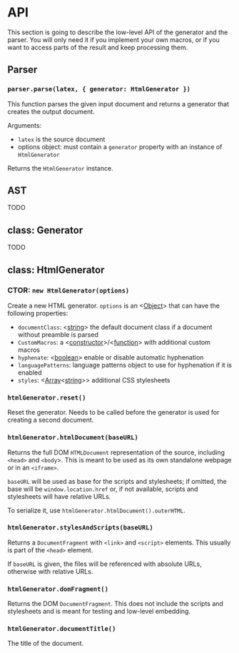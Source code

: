 # API

This section is going to describe the low-level API of the generator and the parser. You will only need it if you
implement your own macros, or if you want to access parts of the result and keep processing them.


## Parser

### `parser.parse(latex, { generator: HtmlGenerator })`

This function parses the given input <latex/> document and returns a generator that creates the output document.

Arguments:

- `latex` is the <latex/> source document
- options object: must contain a `generator` property with an instance of `HtmlGenerator`

Returns the `HtmlGenerator` instance.



## AST

TODO

## class: Generator

TODO


## class: HtmlGenerator

### CTOR: `new HtmlGenerator(options)`

Create a new HTML generator. `options` is an <[Object]> that can have the following properties:

- `documentClass`: <[string]> the default document class if a document without preamble is parsed
- `CustomMacros`: a <[constructor]>/<[function]> with additional custom macros
- `hyphenate`: <[boolean]> enable or disable automatic hyphenation
- `languagePatterns`: language patterns object to use for hyphenation if it is enabled
- `styles`: <[Array]<[string]>> additional CSS stylesheets

### `htmlGenerator.reset()`

Reset the generator. Needs to be called before the generator is used for creating a second document.

### `htmlGenerator.htmlDocument(baseURL)`

Returns the full DOM `HTMLDocument` representation of the <latex/> source, including `<head>` and `<body`>. This is meant
to be used as its own standalone webpage or in an `<iframe>`.

`baseURL` will be used as base for the scripts and stylesheets; if omitted, the base will be `window.location.href` or,
if not available, scripts and stylesheets will have relative URLs.

To serialize it, use `htmlGenerator.htmlDocument().outerHTML`.

### `htmlGenerator.stylesAndScripts(baseURL)`

Returns a `DocumentFragment` with `<link>` and `<script>` elements. This usually is part of the `<head>` element.

If `baseURL` is given, the files will be referenced with absolute URLs, otherwise with relative URLs.

### `htmlGenerator.domFragment()`

Returns the DOM `DocumentFragment`. This does not include the scripts and stylesheets and is meant for testing and
low-level embedding.

### `htmlGenerator.documentTitle()`

The title of the document.

[boolean]: https://developer.mozilla.org/en-US/docs/Web/JavaScript/Data_structures#Boolean_type "Boolean"
[string]: https://developer.mozilla.org/en-US/docs/Web/JavaScript/Data_structures#String_type "String"
[number]: https://developer.mozilla.org/en-US/docs/Web/JavaScript/Data_structures#Number_type "Number"
[constructor]: https://developer.mozilla.org/en-US/docs/Web/JavaScript/Reference/Classes/constructor "Class"
[function]: https://developer.mozilla.org/en-US/docs/Web/JavaScript/Reference/Global_Objects/Function "Function"
[Object]: https://developer.mozilla.org/en-US/docs/Web/JavaScript/Reference/Global_Objects/Object "Object"
[Array]: https://developer.mozilla.org/en-US/docs/Web/JavaScript/Reference/Global_Objects/Array "Array"
[Map]: https://developer.mozilla.org/en-US/docs/Web/JavaScript/Reference/Global_Objects/Map "Map"
